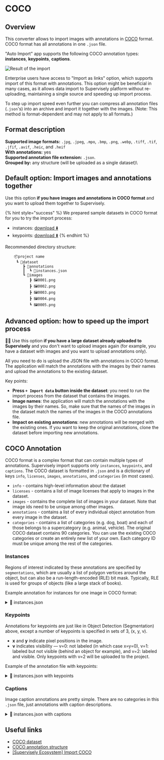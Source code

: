 # COCO

## Overview

This converter allows to import images with annotations in [COCO](https://cocodataset.org/#home) format. COCO format has all annotations in one `.json` file.

"Auto Import" app supports the following COCO annotation types: **instances**, **keypoints**, **captions**.

![Result of the import](images/coco\_res.png)

Enterprise users have access to "Import as links" option, which supports import of this format with annotations. This option might be beneficial in many cases, as it allows data import to Supervisely platform without re-uploading, maintaining a single source and speeding up import process. 

To step up import speed even further you can compress all annotation files (`.json`'s) into an archive and import it together with the images. (Note: This method is format-dependent and may not apply to all formats.)

## Format description

**Supported image formats:** `.jpg`, `.jpeg`, `.mpo`, `.bmp`, `.png`, `.webp`, `.tiff`, `.tif`, `.jfif`, `.avif`, `.heic`, and `.heif`\
**With annotations:** yes\
**Supported annotation file extension:** `.json`.\
**Grouped by:** any structure (will be uploaded as a single dataset)\


## Default option: Import images and annotations together

Use this option **if you have images and annotations in COCO format** and you want to upload them together to Supervisely.

{% hint style="success" %}
We prepared sample datasets in COCO format for you to try the import process:

* instances: [download ⬇️](https://github.com/supervisely-ecosystem/import-wizard-docs/files/14918161/sample\_coco.zip)
* keypoints: [download ⬇️](https://github.com/supervisely-ecosystem/import-wizard-docs/files/14918389/sample\_coco\_keypoints.zip)
{% endhint %}

Recommended directory structure:

```
    📦project name
     ┗ 📂dataset
        ┣ 📂annotations
        ┃  ┗ 📜instances.json
        ┗ 📂images
           ┣ 🖼️0001.png
           ┣ 🖼️0002.png
           ┣ 🖼️0003.png
           ┣ 🖼️0004.png
           ┗ 🖼️0005.png
```

## Advanced option: how to speed up the import process

🏋️‍♂️ Use this option **if you have a large dataset already uploaded to Supervisely** and you don't want to upload images again (for example, you have a dataset with images and you want to upload annotations only).

All you need to do is upload the JSON file with annotations in COCO format. The application will match the annotations with the images by their names and upload the annotations to the existing dataset.

Key points:

* **Press `+ Import data` button inside the dataset**: you need to run the import process from the dataset that contains the images.
* **Image names**: the application will match the annotations with the images by their names. So, make sure that the names of the images in the dataset match the names of the images in the COCO annotations file.
* **Impact on existing annotations**: new annotations will be merged with the existing ones. If you want to keep the original annotations, clone the dataset before importing new annotations.

## COCO Annotation

COCO format is a complex format that can contain multiple types of annotations. Supervisely import supports only `instances`, `keypoints`, and `captions`. The COCO dataset is formatted in `.json` and is a dictionary of keys `info`, `licenses`, `images`, `annotations`, and `categories` (in most cases).

* `info` - contains high-level information about the dataset
* `licenses` - contains a list of image licenses that apply to images in the dataset.
* `images` - contains the complete list of images in your dataset. Note that image ids need to be unique among other images.
* `annotations` - contains a list of every individual object annotation from every image in the dataset.
* `categories` - contains a list of categories (e.g. dog, boat) and each of those belongs to a supercategory (e.g. animal, vehicle). The original COCO dataset contains 90 categories. You can use the existing COCO categories or create an entirely new list of your own. Each category ID must be unique among the rest of the categories.

### Instances

Regions of interest indicated by these annotations are specified by `segmentations`, which are usually a list of polygon vertices around the object, but can also be a run-length-encoded (RLE) bit mask. Typically, RLE is used for groups of objects (like a large stack of books).

Example annotation for instances for one image in COCO format:

<details>

<summary>📜 instances.json</summary>

```json
{
    "info": {
        "description": "",
        "url": "None",
        "version": "1.0",
        "year": 2023,
        "contributor": "Supervisely",
        "date_created": "2023-08-22T09:33:23.811Z"
    },
    "licenses": [
        {
            "url": "None",
            "id": 0,
            "name": "None"
        }
    ],
    "images": [
        {
            "license": "None",
            "file_name": "IMG_1836.jpeg",
            "url": "None",
            "height": 800,
            "width": 1067,
            "date_captured": "2023-08-22T09:33:23.890Z",
            "id": 22027400
        }
    ],
    "annotations": [
        {
            "segmentation": [[759.0, 429.0, ..., 765.0, 423.0]],
            "area": 29889.5,
            "iscrowd": 0,
            "image_id": 22027400,
            "bbox": [752.0, 421.0, 257.0, 167.0],
            "category_id": 2,
            "id": 1
        },
        {
            "segmentation": [[665.0, 128.0, ..., 673.0, 132.0]],
            "area": 15603.5,
            "iscrowd": 0,
            "image_id": 22027400,
            "bbox": [569.0, 122.0, 137.0, 151.0],
            "category_id": 1,
            "id": 2
        },
        {
            "segmentation": [[563.0, 542.0, ..., 572.0, 549.0]],
            "area": 15740.5,
            "iscrowd": 0,
            "image_id": 22027400,
            "bbox": [464.0, 539.0, 131.0, 151.0],
            "category_id": 1,
            "id": 3
        }
    ],
    "categories": [
        {
            "supercategory": "kiwi",
            "id": 1,
            "name": "kiwi"
        },
        {
            "supercategory": "lemon",
            "id": 2,
            "name": "lemon"
        }
    ]
}
```

</details>

### Keypoints

Annotations for keypoints are just like in Object Detection (Segmentation) above, except a number of keypoints is specified in sets of 3, (x, y, v).

* **x** and **y** indicate pixel positions in the image.
* **v** indicates visibility — v=0: not labeled (in which case x=y=0), v=1: labeled but not visible (behind an object for example), and v=2: labeled and visible. Only keypoints with v=2 will be uploaded to the project.

Example of the annotation file with keypoints:

<details>

<summary>📜 instances.json with keypoints</summary>

```json
{
    "info": {
        "description": "",
        "url": "None",
        "version": "1.0",
        "year": 2023,
        "contributor": "Supervisely User",
        "date_created": "2023-09-15T16:36:43.593Z"
    },
    "licenses": [
        {
            "url": "None",
            "id": 0,
            "name": "None"
        }
    ],
    "images": [
        {
            "license": "None",
            "file_name": "pexels-photo-175706.png",
            "url": "None",
            "height": 800,
            "width": 1292,
            "date_captured": "2023-09-15T16:36:43.742Z",
            "id": 23364344
        }
    ],
    "annotations": [
        {
            "segmentation": [],
            "area": 608998,
            "iscrowd": 0,
            "image_id": 23364344,
            "bbox": [617.0, 279.0, 152.0, 517.0],
            "category_id": 1,
            "id": 1,
            "keypoints": [727, 295, 2, ..., 758 ,794 ,2],
            "num_keypoints": 17
        }
    ],
    "categories": [
        {
            "supercategory": "person",
            "id": 1,
            "name": "person",
            "keypoints": [
                "nose",
                "left_eye",
                "right_eye",
                "left_ear",
                "right_ear",
                "left_shoulder",
                "right_shoulder",
                "left_elbow",
                "right_elbow",
                "left_wrist",
                "right_wrist",
                "left_hip",
                "right_hip",
                "left_knee",
                "right_knee",
                "left_ankle",
                "right_ankle"
            ],
            "skeleton": [
                [16,14],
                [14,12],
                [17,15],
                [15,13],
                [12,13],
                [6,12],
                [7,13],
                [6,7],
                [6,8],
                [7,9],
                [8,10],
                [9,11],
                [2,3],
                [1,2],
                [1,3],
                [2,4],
                [3,5],
                [4,6],
                [5,7]
            ]
        }
    ]
}
```

</details>

### Captions

Image caption annotations are pretty simple. There are no categories in this `.json` file, just annotations with caption descriptions.

<details>

<summary>📜 instances.json with captions</summary>

```json
{
  "info": {
    "description": "",
    "url": "None",
    "version": "1.0",
    "year": 2023,
    "contributor": "Supervisely",
    "date_created": "2023-08-22T09:33:23.811Z"
  },
  "licenses": [
    {
      "url": "None",
      "id": 0,
      "name": "None"
    }
  ],
  "images": [
    {
      "license": "None",
      "file_name": "IMG_1836.jpeg",
      "url": "None",
      "height": 800,
      "width": 1067,
      "date_captured": "2023-08-22T09:33:23.890Z",
      "id": 22027400
    }
  ],
  "annotations": [
    {
      "image_id": 22027400,
      "id": 1,
      "caption": "An image of 2 pieces of kiwi and 1 lemon."
    }
  ]
}
```

</details>

## Useful links

* [COCO dataset](https://cocodataset.org/#home)
* [COCO annotation structure](https://www.immersivelimit.com/tutorials/create-coco-annotations-from-scratch)
* [\[Supervisely Ecosystem\] Import COCO](https://ecosystem.supervisely.com/apps/import-coco)
